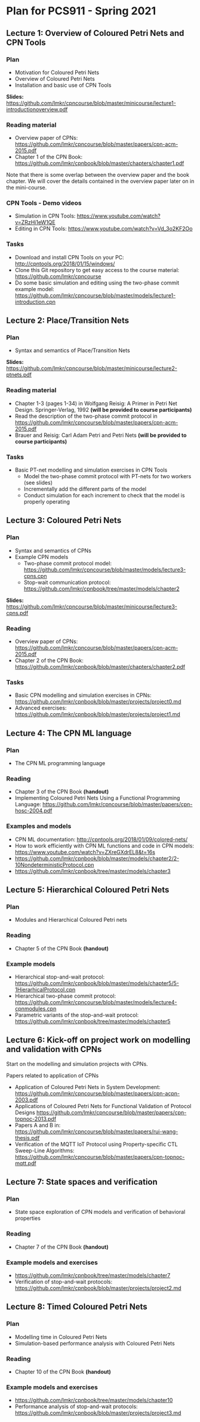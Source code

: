 # Plan for PCS911 - Spring 2021

## Lecture 1: Overview of Coloured Petri Nets and CPN Tools

### Plan

- Motivation for Coloured Petri Nets
- Overview of Coloured Petri Nets
- Installation and basic use of CPN Tools

**Slides:** https://github.com/lmkr/cpncourse/blob/master/minicourse/lecture1-introductionoverview.pdf

### Reading material

- Overview paper of CPNs: https://github.com/lmkr/cpncourse/blob/master/papers/cpn-acm-2015.pdf
- Chapter 1 of the CPN Book: https://github.com/lmkr/cpnbook/blob/master/chapters/chapter1.pdf

Note that there is some overlap between the overview paper and the book chapter. We will cover the details contained in the overview paper later on in the mini-course.

### CPN Tools - Demo videos

- Simulation in CPN Tools: https://www.youtube.com/watch?v=ZRzHi1eW1QE
- Editing in CPN Tools: https://www.youtube.com/watch?v=Vd_3o2KF2Oo

### Tasks

- Download and install CPN Tools on your PC: http://cpntools.org/2018/01/15/windows/
- Clone this Git repository to get easy access to the course material: https://github.com/lmkr/cpncourse
- Do some basic simulation and editing using the two-phase commit example model: https://github.com/lmkr/cpncourse/blob/master/models/lecture1-introduction.cpn

## Lecture 2: Place/Transition Nets

### Plan

- Syntax and semantics of Place/Transition Nets

**Slides:** https://github.com/lmkr/cpncourse/blob/master/minicourse/lecture2-ptnets.pdf

### Reading material

- Chapter 1-3 (pages 1-34) in Wolfgang Reisig: A Primer in Petri Net Design. Springer-Verlag, 1992 **(will be provided to course participants)**
- Read the description of the two-phase commit protocol in https://github.com/lmkr/cpncourse/blob/master/papers/cpn-acm-2015.pdf
- Brauer and Reisig: Carl Adam Petri and Petri Nets **(will be provided to course participants)**

### Tasks

- Basic PT-net modelling and simulation exercises in CPN Tools
  - Model the two-phase commit protocol with PT-nets for two workers (see slides)
  - Incrementally add the different parts of the model
  - Conduct simulation for each increment to check that the model is properly operating

## Lecture 3: Coloured Petri Nets

### Plan

- Syntax and semantics of CPNs
- Example CPN models
    - Two-phase commit protocol model: https://github.com/lmkr/cpncourse/blob/master/models/lecture3-cpns.cpn
    - Stop-wait communication protocol: https://github.com/lmkr/cpnbook/tree/master/models/chapter2

**Slides:**
https://github.com/lmkr/cpncourse/blob/master/minicourse/lecture3-cpns.pdf

### Reading

- Overview paper of CPNs: https://github.com/lmkr/cpncourse/blob/master/papers/cpn-acm-2015.pdf
- Chapter 2 of the CPN Book: https://github.com/lmkr/cpnbook/blob/master/chapters/chapter2.pdf

### Tasks

- Basic CPN modelling and simulation exercises in CPNs: https://github.com/lmkr/cpnbook/blob/master/projects/project0.md
- Advanced exercises: https://github.com/lmkr/cpnbook/blob/master/projects/project1.md

## Lecture 4: The CPN ML language

### Plan

- The CPN ML programming language

### Reading

- Chapter 3 of the CPN Book **(handout)**
- Implementing Coloured Petri Nets
Using a Functional Programming Language: https://github.com/lmkr/cpncourse/blob/master/papers/cpn-hosc-2004.pdf

### Examples and models

- CPN ML documentation: http://cpntools.org/2018/01/09/colored-nets/ 
- How to work efficiently with CPN ML functions and code in CPN models: https://www.youtube.com/watch?v=ZXreGXdrEL8&t=16s
- https://github.com/lmkr/cpnbook/blob/master/models/chapter2/2-10NondeterministicProtocol.cpn
- https://github.com/lmkr/cpnbook/tree/master/models/chapter3

## Lecture 5: Hierarchical Coloured Petri Nets

### Plan

- Modules and Hierarchical Coloured Petri nets

### Reading

- Chapter 5 of the CPN Book **(handout)**

### Example models

- Hierarchical stop-and-wait protocol: https://github.com/lmkr/cpnbook/blob/master/models/chapter5/5-1HierarhicalProtocol.cpn
- Hierarchical two-phase commit protocol: https://github.com/lmkr/cpncourse/blob/master/models/lecture4-cpnmodules.cpn
- Parametric variants of the stop-and-wait protocol: https://github.com/lmkr/cpnbook/tree/master/models/chapter5

## Lecture 6: Kick-off on project work on modelling and validation with CPNs

Start on the modelling and simulation projects with CPNs.

Papers related to application of CPNs

- Application of Coloured Petri Nets in System Development: https://github.com/lmkr/cpncourse/blob/master/papers/cpn-acpn-2003.pdf
- Applications of Coloured Petri Nets for Functional Validation of Protocol Designs https://github.com/lmkr/cpncourse/blob/master/papers/cpn-topnoc-2013.pdf
- Papers A and B in: https://github.com/lmkr/cpncourse/blob/master/papers/rui-wang-thesis.pdf
- Verification of the MQTT IoT Protocol using Property-specific CTL Sweep-Line Algorithms: https://github.com/lmkr/cpncourse/blob/master/papers/cpn-topnoc-mqtt.pdf

## Lecture 7: State spaces and verification

### Plan

- State space exploration of CPN models and verification of behavioral properties

### Reading

- Chapter 7 of the CPN Book **(handout)**

### Example models and exercises

- https://github.com/lmkr/cpnbook/tree/master/models/chapter7
- Verification of stop-and-wait protocols: https://github.com/lmkr/cpnbook/blob/master/projects/project2.md

## Lecture 8: Timed Coloured Petri Nets

### Plan

- Modelling time in Coloured Petri Nets
- Simulation-based performance analysis with Coloured Petri Nets

### Reading

- Chapter 10 of the CPN Book **(handout)**

### Example models and exercises

- https://github.com/lmkr/cpnbook/tree/master/models/chapter10
- Performance analysis of stop-and-wait protocols: https://github.com/lmkr/cpnbook/blob/master/projects/project3.md
